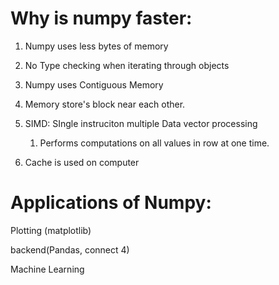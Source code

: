 # Why is numpy faster:

1. Numpy uses less bytes of memory

2. No Type checking when iterating through objects

3.  Numpy uses Contiguous Memory
   
   1. Memory store's block near each other.
   
   2. SIMD: SIngle instruciton multiple Data vector processing
      
      1. Performs computations on all values in row at one time.
   
   3. Cache is used on computer 

# Applications of Numpy:

Plotting (matplotlib)

backend(Pandas, connect 4)

Machine Learning


